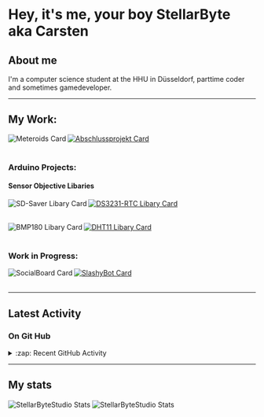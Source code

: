 # Hey, it's me, your boy StellarByte aka Carsten


## About me
I'm a computer science student at the HHU in Düsseldorf, parttime coder and sometimes gamedeveloper.

---

## My Work:

[<img align="left" alt="Meteroids Card" src="https://github-readme-stats.vercel.app/api/pin/?username=StellarByteStudios&repo=Meteroids&theme=tokyonight&width=180">](https://github.com/StellarByteStudios/Meteroids)  

[<img align="center" alt="Abschlussprojekt Card" src="https://github-readme-stats.vercel.app/api/pin/?username=StellarByteStudios&repo=Dungeon-Escape&theme=tokyonight&width=180">](https://github.com/StellarByteStudios/Dungeon-Escape)  
<br />

### Arduino Projects:
#### Sensor Objective Libaries

[<img align="left" alt="SD-Saver Libary Card" src="https://github-readme-stats.vercel.app/api/pin/?username=StellarByteStudios&repo=SD-CardLogger-Arduino-Libary&theme=tokyonight&width=180">](https://github.com/StellarByteStudios/SD-CardLogger-Arduino-Libary) 

[<img align="center" alt="DS3231-RTC Libary Card" src="https://github-readme-stats.vercel.app/api/pin/?username=StellarByteStudios&repo=DS3231-RTC-Arduino-Libary&theme=tokyonight&width=180">](https://github.com/StellarByteStudios/DS3231-RTC-Arduino-Libary)  
<br />

[<img align="left" alt="BMP180 Libary Card" src="https://github-readme-stats.vercel.app/api/pin/?username=StellarByteStudios&repo=BMP180-Arduino-Libary&theme=tokyonight&width=180">](https://github.com/StellarByteStudios/BMP180-Arduino-Libary)  

[<img align="center" alt="DHT11 Libary Card" src="https://github-readme-stats.vercel.app/api/pin/?username=StellarByteStudios&repo=DHT11-Arduino-Libary&theme=tokyonight&width=180">](https://github.com/StellarByteStudios/DHT11-Arduino-Libary)  
<br />

### Work in Progress:
[<img align="left" alt="SocialBoard Card" src="https://github-readme-stats.vercel.app/api/pin/?username=StellarByteStudios&repo=SocialBoard&theme=tokyonight&width=180">](https://github.com/StellarByteStudios/SocialBoard)  

[<img align="center" alt="SlashyBot Card" src="https://github-readme-stats.vercel.app/api/pin/?username=StellarByteStudios&repo=SlashyBot&theme=tokyonight&width=180">](https://github.com/StellarByteStudios/SlashyBot)  
<br />

---

## Latest Activity

### On Git Hub

<details>
  <summary>:zap: Recent GitHub Activity</summary>
  
<!--START_SECTION:activity-->

<!--END_SECTION:activity-->
  
 
</details>

---

## My stats

<img align="center" alt="StellarByteStudio Stats" src="https://github-readme-stats.vercel.app/api?username=StellarByteStudios&show_icons=true&count_private=true&theme=tokyonight&hide_rank=false&include_all_commits=false" />

<img align="center" alt="StellarByteStudio Stats" src="https://github-readme-stats.vercel.app/api/top-langs/?username=StellarByteStudios&theme=tokyonight&card_width=445&langs_count=6&layout=compact" />

<br />

